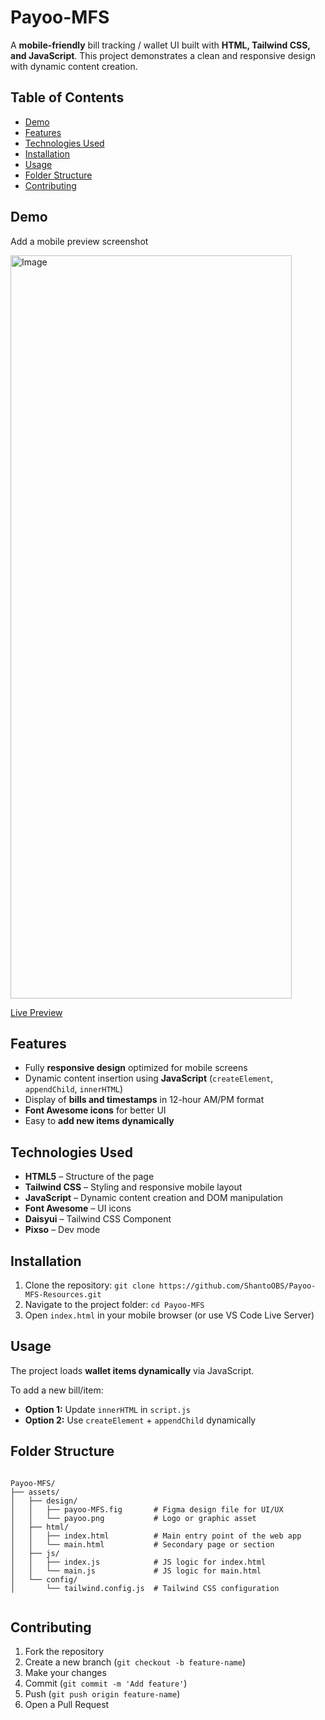    <h1>Payoo-MFS</h1>
    <p>A <strong>mobile-friendly</strong> bill tracking / wallet UI built with <strong>HTML, Tailwind CSS, and JavaScript</strong>. This project demonstrates a clean and responsive design with dynamic content creation.</p>
    <h2>Table of Contents</h2>
    <ul>
      <li><a href="#demo">Demo</a></li>
      <li><a href="#features">Features</a></li>
      <li><a href="#technologies-used">Technologies Used</a></li>
      <li><a href="#installation">Installation</a></li>
      <li><a href="#usage">Usage</a></li>
      <li><a href="#folder-structure">Folder Structure</a></li>
      <li><a href="#contributing">Contributing</a></li>
    </ul>
    <h2 id="demo">Demo</h2>
    <p>Add a mobile preview screenshot</p>
    <img id="mobile-screenshot" width="450" height="1189" alt="Image" src="https://github.com/user-attachments/assets/63b2e67a-3f17-4fc9-9250-d604d5adc0c5" />
    <p><a href="https://yourusername.github.io/Payoo-MFS" target="_blank">Live Preview</a></p>
       <h2 id="features">Features</h2>
    <ul>
      <li>Fully <strong>responsive design</strong> optimized for mobile screens</li>
      <li>Dynamic content insertion using <strong>JavaScript</strong> (<code>createElement</code>, <code>appendChild</code>, <code>innerHTML</code>)</li>
      <li>Display of <strong>bills and timestamps</strong> in 12-hour AM/PM format</li>
      <li><strong>Font Awesome icons</strong> for better UI</li>
      <li>Easy to <strong>add new items dynamically</strong></li>
    </ul>
     <h2 id="technologies-used">Technologies Used</h2>
    <ul>
      <li><strong>HTML5</strong> – Structure of the page</li>
      <li><strong>Tailwind CSS</strong> – Styling and responsive mobile layout</li>
      <li><strong>JavaScript</strong> – Dynamic content creation and DOM manipulation</li>
      <li><strong>Font Awesome</strong> – UI icons</li>
      <li><strong>Daisyui</strong> – Tailwind CSS Component</li>
      <li><strong>Pixso</strong> – Dev mode </li>
    </ul>
     <h2 id="installation">Installation</h2>
    <ol>
      <li>Clone the repository: <code>git clone https://github.com/ShantoOBS/Payoo-MFS-Resources.git</code></li>
      <li>Navigate to the project folder: <code>cd Payoo-MFS</code></li>
      <li>Open <code>index.html</code> in your mobile browser (or use VS Code Live Server)</li>
    </ol>
       <h2 id="usage">Usage</h2>
    <p>The project loads <strong>wallet items dynamically</strong> via JavaScript.</p>
    <p>To add a new bill/item:</p>
    <ul>
      <li><strong>Option 1:</strong> Update <code>innerHTML</code> in <code>script.js</code></li>
      <li><strong>Option 2:</strong> Use <code>createElement</code> + <code>appendChild</code> dynamically</li>
    </ul>
    <h2 id="folder-structure">Folder Structure</h2>
    <pre><code>
Payoo-MFS/
├── assets/
│   ├── design/
│   │   ├── payoo-MFS.fig       # Figma design file for UI/UX
│   │   └── payoo.png           # Logo or graphic asset
│   ├── html/
│   │   ├── index.html          # Main entry point of the web app
│   │   └── main.html           # Secondary page or section
│   ├── js/
│   │   ├── index.js            # JS logic for index.html
│   │   └── main.js             # JS logic for main.html
│   └── config/
│       └── tailwind.config.js  # Tailwind CSS configuration
    </code></pre>
    <h2 id="contributing">Contributing</h2>
    <ol>
      <li>Fork the repository</li>
      <li>Create a new branch (<code>git checkout -b feature-name</code>)</li>
      <li>Make your changes</li>
      <li>Commit (<code>git commit -m 'Add feature'</code>)</li>
      <li>Push (<code>git push origin feature-name</code>)</li>
      <li>Open a Pull Request</li>
    </ol>

    
